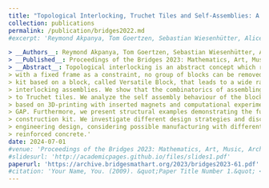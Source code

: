 ```yaml
---
title: "Topological Interlocking, Truchet Tiles and Self-Assemblies: A construction-Kit for Civil Engineering Design"
collection: publications
permalink: /publication/bridges2022.md  
#excerpt: 'Reymond Akpanya, Tom Goertzen, Sebastian Wiesenhütter, Alice C. Niemeyer, Jörg Noenning<br>

> __Authors__: Reymond Akpanya, Tom Goertzen, Sebastian Wiesenhütter, Alice C. Niemeyer, Jörg Noenning<br> 
> __Published__: Proceedings of the Bridges 2023: Mathematics, Art, Music, Architecture, Culture<br> 
> __Abstract__: Topological interlocking is an abstract concept which requires that, given an assembly of blocks
> with a fixed frame as a constraint, no group of blocks can be removed. We introduce a construction
> kit based on a block, called Versatile Block, that leads to a wide range of possible topological 
> interlocking assemblies. We show that the combinatorics of assembling copies of this block can be linked
> to Truchet tiles. We analyze the self assembly behaviour of the block by presenting experimental results
> based on 3D-printing with inserted magnets and computational experiments using the computer algebra system
> GAP. Furthermore, we present structural examples demonstrating the functionalities of each block in the 
> construction kit. We investigate different design strategies and discuss possible applications in civil
> engineering design, considering possible manufacturing with different choices of material such as carbon
> reinforced concrete.'
date: 2024-07-01
#venue: 'Proceedings of the Bridges 2023: Mathematics, Art, Music, Architecture, Culture'
#slidesurl: 'http://academicpages.github.io/files/slides1.pdf'
paperurl: 'https://archive.bridgesmathart.org/2023/bridges2023-61.pdf'
#citation: 'Your Name, You. (2009). &quot;Paper Title Number 1.&quot; <i>Journal 1</i>. 1(1).'
---
```

